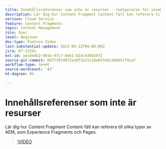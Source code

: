 ```yaml
---
title: Innehållsreferenser som inte är resurser - redigeraren för innehållsfragment
description: Lär dig hur Content Fragment Content-fält kan referera till olika typer av AEM, som Experience Fragments och Pages.
version: Cloud Service
feature: Content Fragments
topic: Content Management
role: User
level: Beginner
doc-type: Feature Video
last-substantial-update: 2023-05-12T00:00:00Z
jira: KT-13241
exl-id: aac044b2-903a-47c7-8461-824c43902972
source-git-commit: 097ff8fd0f3a28f3e21c10e03f6dc28695cf9caf
workflow-type: tm+mt
source-wordcount: '47'
ht-degree: 0%

---
```


# Innehållsreferenser som inte är resurser

Lär dig hur Content Fragment Content-fält kan referera till olika typer av AEM, som Experience Fragments och Pages.

>[!VIDEO](https://video.tv.adobe.com/v/3419313/?learn=on)
